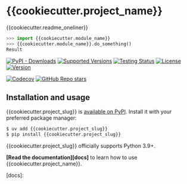 # {{cookiecutter.project_name}}

{{cookiecutter.readme_oneliner}}

```python
>>> import {{cookiecutter.module_name}}
>>> {{cookiecutter.module_name}}.do_something()
Result
```

[![PyPI - Downloads](https://img.shields.io/pypi/dm/{{cookiecutter.project_slug}})][pypi]
[![Supported Versions](https://img.shields.io/pypi/pyversions/{{cookiecutter.project_slug}}.svg)][pypi]
[![Testing Status](https://img.shields.io/github/actions/workflow/status/{{cookiecutter.__gh_slug}}/test.yml?branch=main&label=tests)][testing]
[![License](https://img.shields.io/pypi/l/{{cookiecutter.project_slug}})][license]
[![Version](https://img.shields.io/pypi/v/{{cookiecutter.project_slug}}?label=latest)][pypi]

[//]: # (TODO: Add Codecov token)
[![Codecov](https://codecov.io/github/{{cookiecutter.__gh_slug}}/graph/badge.svg?token=)][codecov]
[![GitHub Repo stars](https://img.shields.io/github/stars/bsoyka/{{cookiecutter.project_slug}})][github]

## Installation and usage

{{cookiecutter.project_slug}} is [available on PyPI][pypi].
Install it with your preferred package manager:

```sh
$ uv add {{cookiecutter.project_slug}}
$ pip install {{cookiecutter.project_slug}}
```

{{cookiecutter.project_slug}} officially supports Python 3.9+.

**[Read the documentation][docs]** to learn how to use {{cookiecutter.project_name}}.

[codecov]: https://codecov.io/github/{{cookiecutter.__gh_slug}}

[//]: # (TODO: Add documentation link)
[docs]:

[github]: https://github.com/{{cookiecutter.__gh_slug}}
[license]: https://github.com/{{cookiecutter.__gh_slug}}/blob/master/LICENSE
[pypi]: https://pypi.org/project/{{cookiecutter.project_slug}}/
[testing]: https://github.com/{{cookiecutter.__gh_slug}}/actions/workflows/test.yml

